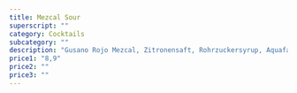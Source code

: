 ```yaml
---
title: Mezcal Sour
superscript: ""
category: Cocktails
subcategory: ""
description: "Gusano Rojo Mezcal, Zitronensaft, Rohrzuckersyrup, Aquafaba"
price1: "8,9"
price2: ""
price3: ""
---
```

